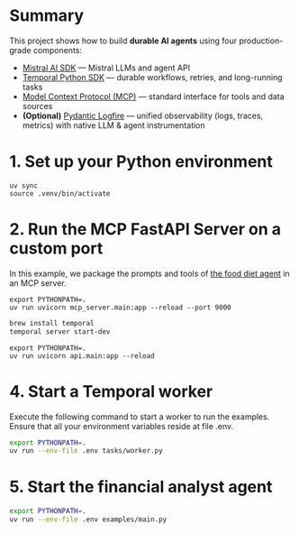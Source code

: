 # Summary

This project shows how to build **durable AI agents** using four production-grade components:

- [Mistral AI SDK](https://github.com/mistralai/client-python) — Mistral LLMs and agent API
- [Temporal Python SDK](https://github.com/temporalio/sdk-python) — durable workflows, retries, and long-running tasks
- [Model Context Protocol (MCP)](https://github.com/modelcontextprotocol/python-sdk) — standard interface for tools and data sources
- **(Optional)** [Pydantic Logfire](https://pydantic.dev/logfire) — unified observability (logs, traces, metrics) with native LLM & agent instrumentation


# 1. Set up your Python environment
```
uv sync
source .venv/bin/activate
```

# 2. Run the MCP FastAPI Server on a custom port
In this example, we package the prompts and tools of [the food diet agent](https://github.com/mistralai/cookbook/tree/main/mistral/agents/agents_api/food_diet_companion) in an MCP server.
```
export PYTHONPATH=.
uv run uvicorn mcp_server.main:app --reload --port 9000
```

```bash
brew install temporal
temporal server start-dev
```

```
export PYTHONPATH=.
uv run uvicorn api.main:app --reload
```

# 4. Start a Temporal worker
Execute the following command to start a worker to run the examples. 
Ensure that all your environment variables reside at file .env.

```bash
export PYTHONPATH=.
uv run --env-file .env tasks/worker.py
```

# 5. Start the financial analyst agent

```bash
export PYTHONPATH=.
uv run --env-file .env examples/main.py
```